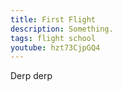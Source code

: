 ```yaml
---
title: First Flight
description: Something.
tags: flight school
youtube: hzt73CjpGQ4
---
```


Derp derp
